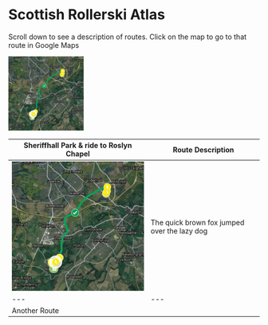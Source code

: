 # Scottish Rollerski Atlas

Scroll down to see a description of routes. Click on the map to go to that route in Google Maps

<div class="w3-container">
  <a href="https://www.google.com/maps/d/viewer?mid=1JsZ0qoeoCehcQnX9fXjmDTCpxYl9QLdc&ll=55.90462751573069%2C-3.104388772723885&z=14">
    <img src="/img/Sheriffhall-Roslyn-map.png" class="w3-circle" style="width:30%;">
  </a>
 </div>


| Sheriffhall Park & ride to Roslyn Chapel | Route Description |
|---|---|
| [![Sheriffhall to Roslyn](/img/Sheriffhall-Roslyn-map.png)](https://www.google.com/maps/d/viewer?mid=1JsZ0qoeoCehcQnX9fXjmDTCpxYl9QLdc&ll=55.90462751573069%2C-3.104388772723885&z=14) | The quick brown fox jumped over the lazy dog |
|---|---|
|Another Route | |
